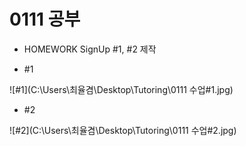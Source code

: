 # 0111 공부

- HOMEWORK SignUp #1, #2 제작



+ #1

![#1](C:\Users\최율겸\Desktop\Tutoring\0111 수업\#1.jpg)



+ #2

![#2](C:\Users\최율겸\Desktop\Tutoring\0111 수업\#2.jpg)



